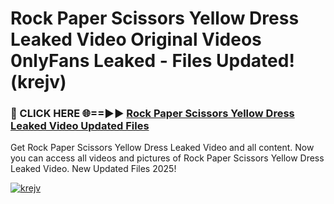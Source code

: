 # Rock Paper Scissors Yellow Dress Leaked Video Original Videos 0nlyFans Leaked - Files Updated! (krejv)

<h3>🔴 CLICK HERE 🌐==►► <a href="https://tinyurl.com/ms9xzufz" rel="nofollow">Rock Paper Scissors Yellow Dress Leaked Video Updated Files</a></h3>

Get Rock Paper Scissors Yellow Dress Leaked Video and all content. Now you can access all videos and pictures of Rock Paper Scissors Yellow Dress Leaked Video. New Updated Files 2025!

[![krejv](https://i.imgur.com/ppqm5kG.gif)](https://tinyurl.com/ms9xzufz)
